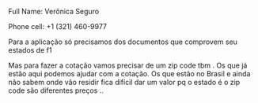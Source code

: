 Full Name: Verônica Seguro

Phone cell: +1 (321) 460-9977

Para a aplicação só precisamos dos documentos que comprovem seu estados de f1

Mas para fazer a cotação vamos precisar de um zip code tbm . 
Os que já estão aqui podemos ajudar com a cotação. Os que estão no Brasil e ainda não sabem onde vão residir fica difícil dar um valor  pq o estado é o zip code são diferentes preços ..

